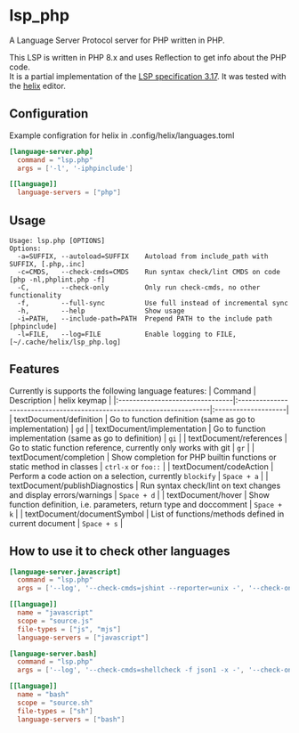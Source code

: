 # lsp_php
A Language Server Protocol server for PHP written in PHP.

This LSP is written in PHP 8.x and uses Reflection to get info about the PHP code.\
It is a partial implementation of the [LSP specification 3.17](https://microsoft.github.io/language-server-protocol/specifications/lsp/3.17/specification/).
It was tested with the [helix](https://helix-editor.com) editor.

## Configuration
Example configration for helix in .config/helix/languages.toml
```toml
[language-server.php]
  command = "lsp.php"
  args = ['-l', '-iphpinclude']

[[language]]
  language-servers = ["php"]
```

## Usage
```
Usage: lsp.php [OPTIONS]
Options:
  -a=SUFFIX, --autoload=SUFFIX    Autoload from include_path with SUFFIX, [.php,.inc]
  -c=CMDS,   --check-cmds=CMDS    Run syntax check/lint CMDS on code [php -nl,phplint.php -f]
  -C,        --check-only         Only run check-cmds, no other functionality
  -f,        --full-sync          Use full instead of incremental sync
  -h,        --help               Show usage
  -i=PATH,   --include-path=PATH  Prepend PATH to the include path [phpinclude]
  -l=FILE,   --log=FILE           Enable logging to FILE, [~/.cache/helix/lsp_php.log]
```

## Features
Currently is supports the following language features:
| Command                         | Description                                                           | helix keymap        |
|:--------------------------------|:----------------------------------------------------------------------|:--------------------|
| textDocument/definition         | Go to function definition (same as go to implementation)              | `gd`                |
| textDocument/implementation     | Go to function implementation (same as go to definition)              | `gi`                |
| textDocument/references         | Go to static function reference, currently only works with git        | `gr`                |
| textDocument/completion         | Show completion for PHP builtin functions or static method in classes | `ctrl-x` or `foo::` |
| textDocument/codeAction         | Perform a code action on a selection, currently `blockify`            | `Space + a`         |
| textDocument/publishDiagnostics | Run syntax check/lint on text changes and display errors/warnings     | `Space + d`         |
| textDocument/hover              | Show function definition, i.e. parameters, return type and doccomment | `Space + k`         |
| textDocument/documentSymbol     | List of functions/methods defined in current document                 | `Space + s`         |

## How to use it to check other languages
```toml
[language-server.javascript]
  command = "lsp.php"
  args = ['--log', '--check-cmds=jshint --reporter=unix -', '--check-only']

[[language]]
  name = "javascript"
  scope = "source.js"
  file-types = ["js", "mjs"]
  language-servers = ["javascript"]

[language-server.bash]
  command = "lsp.php"
  args = ['--log', '--check-cmds=shellcheck -f json1 -x -', '--check-only']

[[language]]
  name = "bash"
  scope = "source.sh"
  file-types = ["sh"]
  language-servers = ["bash"]
```
